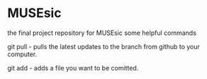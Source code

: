 # MUSEsic
the final project repository for MUSEsic
some helpful commands

git pull - pulls the latest updates to the branch from github to your computer.

git add - adds a file you want to be comitted.
